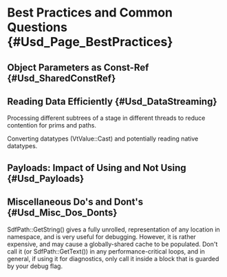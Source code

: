 # Best Practices and Common Questions {#Usd_Page_BestPractices}

## Object Parameters as Const-Ref {#Usd_SharedConstRef}

## Reading Data Efficiently {#Usd_DataStreaming}

Processing different subtrees of a stage in different threads to reduce
contention for prims and paths.

Converting datatypes (VtValue::Cast) and potentially reading native datatypes.

## Payloads: Impact of Using and Not Using {#Usd_Payloads}

## Miscellaneous Do's and Dont's {#Usd_Misc_Dos_Donts}

SdfPath::GetString() gives a fully unrolled, representation of any location
in namespace, and is very useful for debugging. However, it is rather
expensive, and may cause a globally-shared cache to be populated. Don't call
it (or SdfPath::GetText()) in any performance-critical loops, and in general,
if using it for diagnostics, only call it inside a block that is guarded by
your debug flag.

